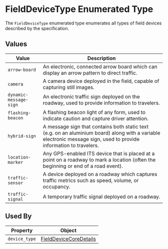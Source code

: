 # FieldDeviceType Enumerated Type
The `FieldDeviceType` enumerated type enumerates all types of field devices described by the specification.

## Values
Value | Description
--- | ---
`arrow-board` | An electronic, connected arrow board which can display an arrow pattern to direct traffic.
`camera` | A camera device deployed in the field, capable of capturing still images.
`dynamic-message-sign` | An electronic traffic sign deployed on the roadway, used to provide information to travelers.
`flashing-beacon` | A flashing beacon light of any form, used to indicate caution and capture driver attention.
`hybrid-sign` | A message sign that contains both static text (e.g. on an aluminium board) along with a variable electronic message sign, used to provide information to travelers.
`location-marker` | Any GPS-enabled ITS device that is placed at a point on a roadway to mark a location (often the beginning or end of a road event).
`traffic-sensor` | A device deployed on a roadway which captures traffic metrics such as speed, volume, or occupancy.
`traffic-signal` | A temporary traffic signal deployed on a roadway.

## Used By
Property | Object
--- | ---
`device_type` | [FieldDeviceCoreDetails](/spec-content/objects/FieldDeviceCoreDetails.md)